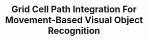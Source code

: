 ---
# Determines which paper appears first (lowest number (0) appears first)
sequence_id: 17

# Paper title
title: Grid Cell Path Integration For Movement-Based Visual Object Recognition

# Paper authors
authors: Leadholm, Niels*; Lewis, Marcus; Ahmad, Subutai

# Link to the paper's pdf (place in the `assets/pdf/papers` directory)
paper: 17.pdf

# Link to the paper's pdf (place in the `assets/pdf/papers` directory)
poster: 17.pdf
---